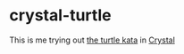 # crystal-turtle

This is me trying out [the turtle kata](https://github.com/jaimerump/turtle-kata) in [Crystal](http://crystal-lang.org/)